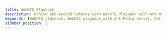 ```yaml
---
title: WebRTC Playback
description: Achive Sub-second latency with WebRTC Playback with Ant Media Server.
keywords: [WebRTC playback, WebRTC playback with Ant Media Server, Ant Media Server Documentation, Ant Media Server Tutorials]
sidebar_position: 3
---
```


